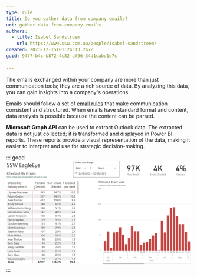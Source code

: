 ```yaml
---
type: rule
title: Do you gather data from company emails?
uri: gather-data-from-company-emails
authors:
  - title: Isabel Sandstroem
    url: https://www.ssw.com.au/people/isabel-sandstroem/
created: 2023-12-15T01:24:13.247Z
guid: 9477fb4c-b872-4c82-af96-34d1cabd1d7c

---
```


The emails exchanged within your company are more than just communication tools; they are a rich source of data. By analyzing this data, you can gain insights into a company's operations.

<!--endintro-->

Emails should follow a set of [email rules](/rules-to-better-email) that make communication consistent and structured. When emails have standard format and content, data analysis is possible because the content can be parsed.  

**Microsoft Graph API** can be used to extract Outlook data. The extracted data is not just collected; it is transformed and displayed in Power BI reports. These reports provide a visual representation of the data, making it easier to interpret and use for strategic decision-making.

::: good
![Figure: Good example - Visual representation in Power BI highlighting the insights of 'Checked by' emails](eagleeyepbireport.jpg)
:::
